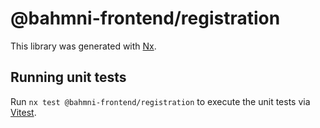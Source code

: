 # @bahmni-frontend/registration

This library was generated with [Nx](https://nx.dev).

## Running unit tests

Run `nx test @bahmni-frontend/registration` to execute the unit tests via [Vitest](https://vitest.dev/).
